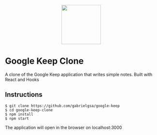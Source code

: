 <div align="center">
  <img src="https://i.pinimg.com/originals/09/96/92/099692d1d651d51b7caf3040fce0f748.png" width="130" height="130"/>  
</div>

###

# Google Keep Clone

A clone of the Google Keep application that writes simple notes. Built with React and Hooks

## Instructions

```
$ git clone https://github.com/gabrielgsa/google-keep
$ cd google-keep-clone
$ npm install
$ npm start
```
The application will open in the browser on localhost:3000
